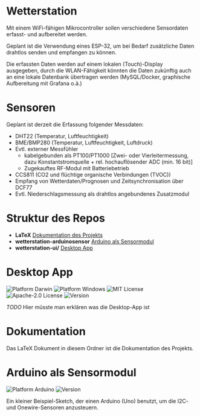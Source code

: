 # Wetterstation

Mit einem WiFi-fähigen Mikrocontroller sollen verschiedene Sensordaten erfasst- und aufbereitet werden. 

Geplant ist die Verwendung eines ESP-32, um bei Bedarf zusätzliche Daten drahtlos senden und empfangen zu können.

Die erfassten Daten werden auf einem lokalen (Touch)-Display ausgegeben, durch die WLAN-Fähigkeit könnten die Daten zukünftig auch an eine lokale Datenbank übertragen werden (MySQL/Docker, graphische Aufbereitung mit Grafana o.ä.)

# Sensoren
Geplant ist derzeit die Erfassung folgender Messdaten:
- DHT22 (Temperatur, Luftfeuchtigkeit)
- BME/BMP280 (Temperatur, Luftfeuchtigkeit, Luftdruck)
- Evtl. externer Messfühler 
    - kabelgebunden als PT100/PT1000 [Zwei- oder Vierleitermessung, dazu Konstantstromquelle + rel. hochauflösender ADC (min. 16 bit)]
    - Zugekauftes RF-Modul mit Batteriebetrieb
- CCS811 (CO2 und flüchtige organische Verbindungen (TVOC))
- Empfang von Wetterdaten/Prognosen und Zeitsynchronisation über DCF77
- Evtl. Niederschlagsmessung als drahtlos angebundenes Zusatzmodul

# Struktur des Repos
- **LaTeX** [Dokumentation des Projekts](#dokumentation)
- **wetterstation-arduinosensor** [Arduino als Sensormodul](#arduino-als-sensormodul)
- **wetterstation-ui/** [Desktop App](#desktop-app)

# Desktop App
![Platform Darwin](https://img.shields.io/badge/platform-macOS-orange.svg)
![Platform Windows](https://img.shields.io/badge/platform-Windows-orange.svg)
![MIT License](https://img.shields.io/badge/license-MIT-blue.svg)
![Apache-2.0 License](https://img.shields.io/badge/license-Apache--2.0-blue.svg)
![Version](https://img.shields.io/badge/version-0.1.0-green.svg)

*TODO* Hier müsste man erklären was die Desktop-App ist 

# Dokumentation

Das LaTeX Dokument in diesem Ordner ist die Dokumentation des Projekts.

# Arduino als Sensormodul
![Platform Arduino](https://img.shields.io/badge/platform-arduino--uno-orange.svg)
![Version](https://img.shields.io/badge/version-0.1.0-green.svg)

Ein kleiner Beispiel-Sketch, der einen Arduino (Uno) benutzt, um die I2C- und Onewire-Sensoren anzusteuern.
